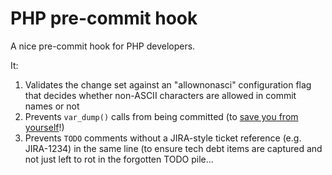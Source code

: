 # PHP pre-commit hook

A nice pre-commit hook for PHP developers.

It:
1) Validates the change set against an "allownonasci" configuration flag that decides whether non-ASCII characters are allowed in commit names or not
1) Prevents `var_dump()` calls from being committed (to [save you from yourself](https://dev.to/dansilcox/php-dump-those-debug-statements-482)!)
1) Prevents `TODO` comments without a JIRA-style ticket reference (e.g. JIRA-1234) in the same line (to ensure tech debt items are captured and not just left to rot in the forgotten TODO pile...

